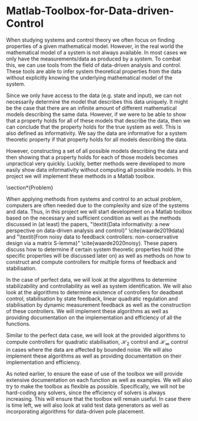 # Matlab-Toolbox-for-Data-driven-Control
When studying systems and control theory we often focus on finding properties of a given mathematical model. However, in the real world the mathematical model of a system is not always available. In most cases we only have the measurements/data as produced by a system. To combat this, we can use tools from the field of data-driven analysis and control. These tools are able to infer system theoretical properties from the data without explicitly knowing the underlying mathematical model of the system.

Since we only have access to the data (e.g. state and input), we can not necessarily determine the model that describes this data uniquely. 
It might be the case that there are an infinite amount of different mathematical models describing the same data.
However, if we were to be able to show that a property holds for all of these models that describe the data, then we can conclude that the property holds for the true system as well. This is also defined as informativity. We say the data are informative for a system theoretic property if that property holds for all models describing the data. 

However, constructing a set of all possible models describing the data and then showing that a property holds for each of those models becomes unpractical very quickly. 
Luckily, better methods were developed to more easily show data informativity without computing all possible models. 
In this project we will implement these methods in a Matlab toolbox.


\section*{Problem}

When applying methods from systems and control to an actual problem, computers are often needed due to the complexity and size of the systems and data. Thus, in this project we will start development on a Matlab toolbox based on the necessary and sufficient condition as well as the methods discussed in (at least) the papers, "\textit{Data informativity: a new perspective on data-driven analysis and control}" \cite{waarde2019data} and "\textit{From noisy data to feedback controllers: non-conservative design via a matrix S-lemma}" \cite{waarde2020noisy}. These papers discuss how to determine if certain system theoretic properties hold (the specific properties will be discussed later on) as well as methods on how to construct and compute controllers for multiple forms of feedback and stabilisation.

In the case of perfect data, we will look at the algorithms to determine stabilizability and controllability as well as system identification.
We will also look at the algorithms to determine existence of controllers for deadbeat control, stabilisation by state feedback, linear quadratic regulation and stabilisation by dynamic measurement feedback as well as the construction of these controllers. 
We will implement these algorithms as well as providing documentation on the implementation and efficiency of all the functions.

Similar to the perfect data case, we will look at the provided algorithms to compute controllers for quadratic stabilisation, $\mathcal{H}_2$ control and $\mathcal{H}_\infty$ control in cases where the data are affected by bounded noise. We will also implement these algorithms as well as providing documentation on their implementation and efficiency. 

As noted earlier, to ensure the ease of use of the toolbox we will provide extensive documentation on each function as well as examples. We will also try to make the toolbox as flexible as possible. Specifically, we will not be hard-coding any solvers, since the efficiency of solvers is always increasing. This will ensure that the toolbox will remain useful. In case there is time left, we will also look at valid test data generators as well as incorporating algorithms for data-driven pole placement.
